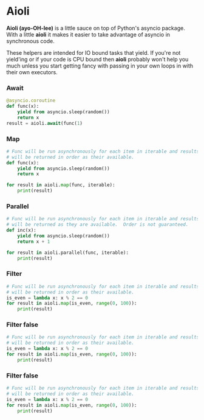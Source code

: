 # Aioli

**Aioli (ayo-OH-lee)** is a little sauce on top of Python's asyncio package.  With a
little **aioli** it makes it easier to take advantage of asyncio in synchronous code.

These helpers are intended for IO bound tasks that yield.  If you're not
yield'ing or if your code is CPU bound then **aioli** probably won't help you
much unless you start getting fancy with passing in your own loops in with their
own executors.

### Await
```python
@asyncio.coroutine
def func(x):
    yield from asyncio.sleep(random())
    return x
result = aioli.await(func(1)
```

### Map
```python
# Func will be run asynchronously for each item in iterable and results
# will be returned in order as their available.
def func(x):
    yield from asyncio.sleep(random())
    return x

for result in aioli.map(func, iterable):
    print(result)
```

### Parallel
```python
# Func will be run asynchronously for each item in iterable and results
# will be returned as they are available.  Order is not guaranteed.
def inc(x):
    yield from asyncio.sleep(random())
    return x + 1

for result in aioli.parallel(func, iterable):
    print(result)
```

### Filter
```python
# Func will be run asynchronously for each item in iterable and results
# will be returned in order as their available.
is_even = lambda x: x % 2 == 0
for result in aioli.map(is_even, range(0, 100)):
    print(result)
```

### Filter false
```python
# Func will be run asynchronously for each item in iterable and results
# will be returned in order as their available.
is_even = lambda x: x % 2 == 0
for result in aioli.map(is_even, range(0, 100)):
    print(result)
```


### Filter false
```python
# Func will be run asynchronously for each item in iterable and results
# will be returned in order as their available.
is_even = lambda x: x % 2 == 0
for result in aioli.map(is_even, range(0, 100)):
    print(result)
```
